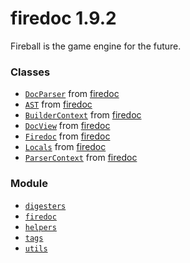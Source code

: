 
# firedoc 1.9.2

Fireball is the game engine for the future.



### Classes
- [`DocParser`](classes/DocParser.md) from [firedoc](modules/firedoc.md)
- [`AST`](classes/AST.md) from [firedoc](modules/firedoc.md)
- [`BuilderContext`](classes/BuilderContext.md) from [firedoc](modules/firedoc.md)
- [`DocView`](classes/DocView.md) from [firedoc](modules/firedoc.md)
- [`Firedoc`](classes/Firedoc.md) from [firedoc](modules/firedoc.md)
- [`Locals`](classes/Locals.md) from [firedoc](modules/firedoc.md)
- [`ParserContext`](classes/ParserContext.md) from [firedoc](modules/firedoc.md)

### Module
- [`digesters`](modules/digesters.md)
- [`firedoc`](modules/firedoc.md)
- [`helpers`](modules/helpers.md)
- [`tags`](modules/tags.md)
- [`utils`](modules/utils.md)
